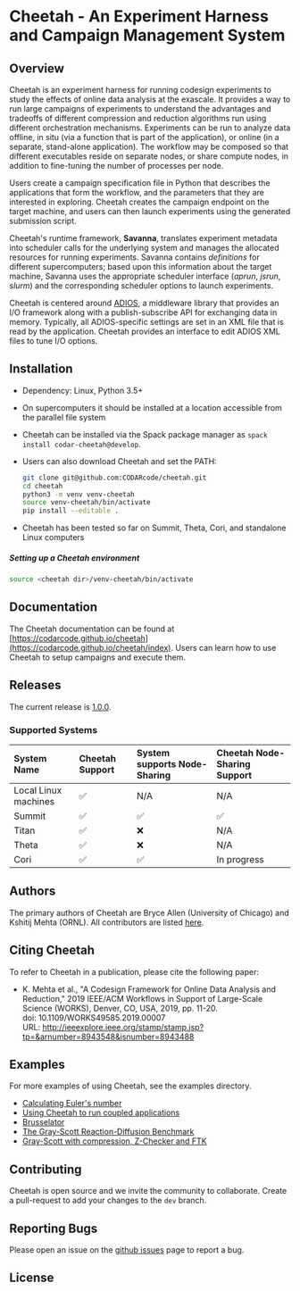 Cheetah - An Experiment Harness and Campaign Management System
==============================================================

Overview
--------

Cheetah is an experiment harness for running codesign experiments to study the effects of online data analysis at the exascale. It provides a way to run large campaigns of experiments to understand the advantages and tradeoffs of different compression and reduction algorithms run using different orchestration mechanisms. Experiments can be run to analyze data offline, in situ (via a function that is part of the application), or online (in a separate, stand-alone application). The workflow may be composed so that different executables reside on separate nodes, or share compute nodes, in addition to fine-tuning the number of processes per node.

Users create a campaign specification file in Python that describes the applications that form the workflow, and the parameters that they are interested in exploring. Cheetah creates the campaign endpoint on the target machine, and users can then launch experiments using the generated submission script.

Cheetah's runtime framework, **Savanna**, translates experiment metadata into scheduler calls for the underlying system and manages the allocated resources for running experiments. Savanna contains *definitions* for different supercomputers; based upon this information about the target machine, Savanna uses the appropriate scheduler interface (*aprun*, *jsrun*, *slurm*) and the corresponding scheduler options to launch experiments.

Cheetah is centered around [ADIOS](https://adios2.readthedocs.io/en/latest/index.html), a middleware library that provides an I/O framework along with a publish-subscribe API for exchanging data in memory. Typically, all ADIOS-specific settings are set in an XML file that is read by the application. Cheetah provides an interface to edit ADIOS XML files to tune I/O options.


Installation
------------
* Dependency: Linux, Python 3.5+
* On supercomputers it should be installed at a location accessible from the parallel file system
* Cheetah can be installed via the Spack package manager as `spack install codar-cheetah@develop`.
* Users can also download Cheetah and set the PATH:

  ```bash
  git clone git@github.com:CODARcode/cheetah.git
  cd cheetah          
  python3 -m venv venv-cheetah
  source venv-cheetah/bin/activate
  pip install --editable .
  ```
* Cheetah has been tested so far on Summit, Theta, Cori, and standalone Linux computers

##### Setting up a Cheetah environment
   ```bash
   source <cheetah dir>/venv-cheetah/bin/activate
   ```

Documentation
-------------
The Cheetah documentation can be found at [https://codarcode.github.io/cheetah](https://codarcode.github.io/cheetah/index).
Users can learn how to use Cheetah to setup campaigns and execute them.

Releases
--------
The current release is [1.0.0](https://github.com/CODARcode/cheetah/releases/tag/v1.0.0).

### Supported Systems
System Name | Cheetah Support | System supports Node-Sharing | Cheetah Node-Sharing Support 
:-----------| :---------------| :----------------------------| :---------------------------
Local Linux machines | :white_check_mark: | N/A | N/A
Summit | :white_check_mark: | :white_check_mark: | :white_check_mark:
Titan | :white_check_mark: | :x: | N/A
Theta | :white_check_mark: | :x: | N/A
Cori | :white_check_mark: | :white_check_mark: | In progress

Authors
-------
The primary authors of Cheetah are Bryce Allen (University of Chicago) and Kshitij Mehta (ORNL).
All contributors are listed [here](https://github.com/CODARcode/cheetah/graphs/contributors).

Citing Cheetah
--------------
To refer to Cheetah in a publication, please cite the following paper:
* K. Mehta et al., "A Codesign Framework for Online Data Analysis and Reduction," 2019 IEEE/ACM Workflows in Support of Large-Scale Science (WORKS), Denver, CO, USA, 2019, pp. 11-20.  
doi: 10.1109/WORKS49585.2019.00007  
URL: http://ieeexplore.ieee.org/stamp/stamp.jsp?tp=&arnumber=8943548&isnumber=8943488

Examples
--------
For more examples of using Cheetah, see the examples directory.

  - [Calculating Euler's number](https://github.com/CODARcode/cheetah/tree/master/examples/01-eulers_number)
  - [Using Cheetah to run coupled applications](https://github.com/CODARcode/cheetah/tree/master/examples/02-coupling)
  - [Brusselator](https://github.com/CODARcode/cheetah/tree/master/examples/03-brusselator)
  - [The Gray-Scott Reaction-Diffusion Benchmark](https://github.com/CODARcode/cheetah/tree/master/examples/04-gray-scott)
  - [Gray-Scott with compression, Z-Checker and FTK](https://github.com/CODARcode/cheetah/tree/master/examples/05-gray-scott-compression)

Contributing
------------
Cheetah is open source and we invite the community to collaborate. Create a pull-request to add your changes to the `dev` branch.

Reporting Bugs
--------------
Please open an issue on the [github issues](https://github.com/CODARcode/cheetah/issues) page to report a bug.

License
-------

